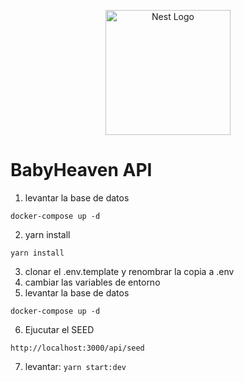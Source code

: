 <p align="center">
  <a href="http://nestjs.com/" target="blank"><img src="https://nestjs.com/img/logo-small.svg" width="200" alt="Nest Logo" /></a>
</p>

# BabyHeaven API

1. levantar la base de datos
```
docker-compose up -d
```
2. yarn install
```
yarn install
```
3. clonar el .env.template y renombrar la copia a .env
4. cambiar las variables de entorno
5. levantar la base de datos
```
docker-compose up -d
```

6. Ejucutar el SEED
```
http://localhost:3000/api/seed
```

7. levantar: `yarn start:dev`